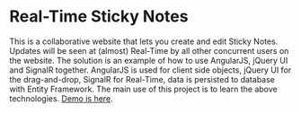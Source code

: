 # Real-Time Sticky Notes

This is a collaborative website that lets you create and edit Sticky Notes. Updates will be seen at (almost) Real-Time by all other concurrent users on the website.
The solution is an example of how to use AngularJS, jQuery UI and SignalR together.
AngularJS is used for client side objects, jQuery UI for the drag-and-drop, SignalR for Real-Time, data is persisted to database with Entity Framework.
The main use of this project is to learn the above technologies.
[Demo is here](http://lgteam.azurewebsites.net/realtimestickydemo).
